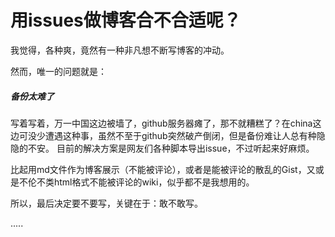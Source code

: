 # 用issues做博客合不合适呢？
我觉得，各种爽，竟然有一种非凡想不断写博客的冲动。

然而，唯一的问题就是：
##### 备份太难了

写着写着，万一中国这边被墙了，github服务器瘫了，那不就糟糕了？在china这边可没少遭遇这种事，虽然不至于github突然破产倒闭，但是备份难让人总有种隐隐的不安。
目前的解决方案是网友们各种脚本导出issue，不过听起来好麻烦。

比起用md文件作为博客展示（不能被评论），或者是能被评论的散乱的Gist，又或是不伦不类html格式不能被评论的wiki，似乎都不是我想用的。

所以，最后决定要不要写，关键在于：敢不敢写。

.....



